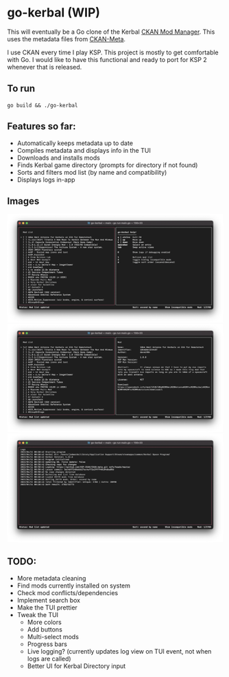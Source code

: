 # go-kerbal (WIP)
 
This will eventually be a Go clone of the Kerbal [CKAN Mod Manager](https://github.com/KSP-CKAN/CKAN). This uses the metadata files from [CKAN-Meta](https://github.com/KSP-CKAN/CKAN-meta).

I use CKAN every time I play KSP. This project is mostly to get comfortable with Go. I would like to have this functional and ready to port for KSP 2 whenever that is released.

## To run
```
go build && ./go-kerbal
```
## Features so far:
 * Automatically keeps metadata up to date
 * Compiles metadata and displays info in the TUI
 * Downloads and installs mods
 * Finds Kerbal game directory (prompts for directory if not found)
 * Sorts and filters mod list (by name and compatibility)
 * Displays logs in-app

## Images
![Main View](https://github.com/jedwards1230/go-kerbal/blob/main/screenshots/main.png?raw=true)
![Mod Selected](https://github.com/jedwards1230/go-kerbal/blob/main/screenshots/modInfo.png?raw=true)
![Log View](https://github.com/jedwards1230/go-kerbal/blob/main/screenshots/logs.png?raw=true)

## TODO:
 * More metadata cleaning
 * Find mods currently installed on system
 * Check mod conflicts/dependencies 
 * Implement search box
 * Make the TUI prettier
 * Tweak the TUI
   * More colors
   * Add buttons
   * Multi-select mods
   * Progress bars
   * Live logging? (currently updates log view on TUI event, not when logs are called)
   * Better UI for Kerbal Directory input

